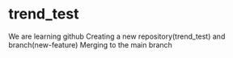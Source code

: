# trend_test
We are learning github
Creating a new repository(trend_test)  and branch(new-feature)
Merging to the main branch
